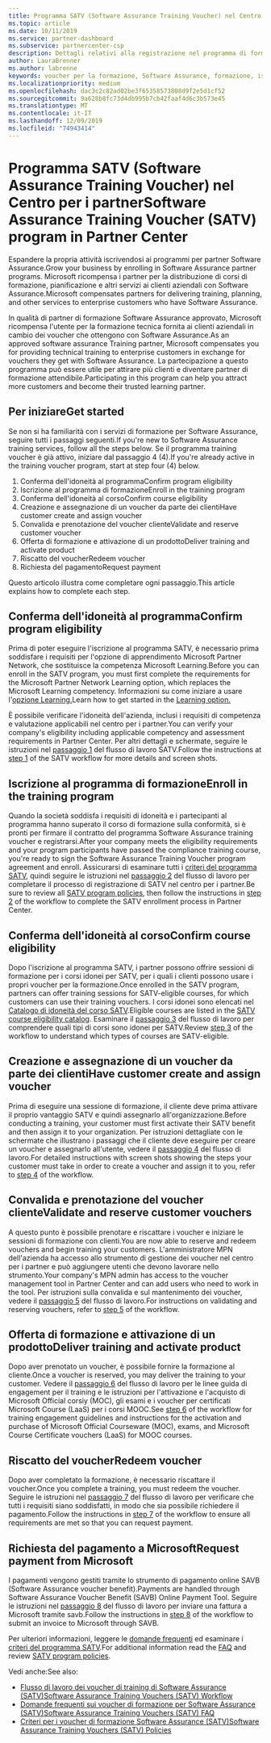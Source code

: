 ```yaml
---
title: Programma SATV (Software Assurance Training Voucher) nel Centro per i partner | Centro per i partner
ms.topic: article
ms.date: 10/11/2019
ms.service: partner-dashboard
ms.subservice: partnercenter-csp
description: Dettagli relativi alla registrazione nel programma di formazione Software Assurance, in modo da poter essere compensati per la distribuzione di corsi di formazione e pianificazione ai clienti aziendali.
author: LauraBrenner
ms.author: labrenne
keywords: voucher per la formazione, Software Assurance, formazione, iscriversi a SATV, SATV
ms.localizationpriority: medium
ms.openlocfilehash: dac3c2c82ad02be3f65358573808d9f2e5d1cf52
ms.sourcegitcommit: 9a628b8fc73d4db995b7cb42faaf4d6c3b573e45
ms.translationtype: MT
ms.contentlocale: it-IT
ms.lasthandoff: 12/09/2019
ms.locfileid: "74943414"
---
```

# <a name="software-assurance-training-voucher-satv-program-in-partner-center"></a><span data-ttu-id="bf32b-104">Programma SATV (Software Assurance Training Voucher) nel Centro per i partner</span><span class="sxs-lookup"><span data-stu-id="bf32b-104">Software Assurance Training Voucher (SATV) program in Partner Center</span></span>

<span data-ttu-id="bf32b-105">Espandere la propria attività iscrivendosi ai programmi per partner Software Assurance.</span><span class="sxs-lookup"><span data-stu-id="bf32b-105">Grow your business by enrolling in Software Assurance partner programs.</span></span> <span data-ttu-id="bf32b-106">Microsoft ricompensa i partner per la distribuzione di corsi di formazione, pianificazione e altri servizi ai clienti aziendali con Software Assurance.</span><span class="sxs-lookup"><span data-stu-id="bf32b-106">Microsoft compensates partners for delivering training, planning, and other services to enterprise customers who have Software Assurance.</span></span> 

<span data-ttu-id="bf32b-107">In qualità di partner di formazione Software Assurance approvato, Microsoft ricompensa l'utente per la formazione tecnica fornita ai clienti aziendali in cambio dei voucher che ottengono con Software Assurance.</span><span class="sxs-lookup"><span data-stu-id="bf32b-107">As an approved software assurance Training partner, Microsoft compensates you for providing technical training to enterprise customers in exchange for vouchers they get with Software Assurance.</span></span> <span data-ttu-id="bf32b-108">La partecipazione a questo programma può essere utile per attirare più clienti e diventare partner di formazione attendibile.</span><span class="sxs-lookup"><span data-stu-id="bf32b-108">Participating in this program can help you attract more customers and become their trusted learning partner.</span></span>

## <a name="get-started"></a><span data-ttu-id="bf32b-109">Per iniziare</span><span class="sxs-lookup"><span data-stu-id="bf32b-109">Get started</span></span>

<span data-ttu-id="bf32b-110">Se non si ha familiarità con i servizi di formazione per Software Assurance, seguire tutti i passaggi seguenti.</span><span class="sxs-lookup"><span data-stu-id="bf32b-110">If you're new to Software Assurance training services, follow all the steps below.</span></span> <span data-ttu-id="bf32b-111">Se il programma training voucher è già attivo, iniziare dal passaggio 4 (4).</span><span class="sxs-lookup"><span data-stu-id="bf32b-111">If you're already active in the training voucher program, start at step four (4) below.</span></span> 

1. <span data-ttu-id="bf32b-112">Conferma dell'idoneità al programma</span><span class="sxs-lookup"><span data-stu-id="bf32b-112">Confirm program eligibility</span></span>
2. <span data-ttu-id="bf32b-113">Iscrizione al programma di formazione</span><span class="sxs-lookup"><span data-stu-id="bf32b-113">Enroll in the training program</span></span>
3. <span data-ttu-id="bf32b-114">Conferma dell'idoneità al corso</span><span class="sxs-lookup"><span data-stu-id="bf32b-114">Confirm course eligibility</span></span>
4. <span data-ttu-id="bf32b-115">Creazione e assegnazione di un voucher da parte dei clienti</span><span class="sxs-lookup"><span data-stu-id="bf32b-115">Have customer create and assign voucher</span></span>
5. <span data-ttu-id="bf32b-116">Convalida e prenotazione del voucher cliente</span><span class="sxs-lookup"><span data-stu-id="bf32b-116">Validate and reserve customer voucher</span></span>
6. <span data-ttu-id="bf32b-117">Offerta di formazione e attivazione di un prodotto</span><span class="sxs-lookup"><span data-stu-id="bf32b-117">Deliver training and activate product</span></span>
7. <span data-ttu-id="bf32b-118">Riscatto del voucher</span><span class="sxs-lookup"><span data-stu-id="bf32b-118">Redeem voucher</span></span>
8. <span data-ttu-id="bf32b-119">Richiesta del pagamento</span><span class="sxs-lookup"><span data-stu-id="bf32b-119">Request payment</span></span>

<span data-ttu-id="bf32b-120">Questo articolo illustra come completare ogni passaggio.</span><span class="sxs-lookup"><span data-stu-id="bf32b-120">This article explains how to complete each step.</span></span>

## <a name="confirm-program-eligibility"></a><span data-ttu-id="bf32b-121">Conferma dell'idoneità al programma</span><span class="sxs-lookup"><span data-stu-id="bf32b-121">Confirm program eligibility</span></span>

<span data-ttu-id="bf32b-122">Prima di poter eseguire l'iscrizione al programma SATV, è necessario prima soddisfare i requisiti per l'opzione di apprendimento Microsoft Partner Network, che sostituisce la competenza Microsoft Learning.</span><span class="sxs-lookup"><span data-stu-id="bf32b-122">Before you can enroll in the SATV program, you must first complete the requirements for the Microsoft Partner Network Learning option, which replaces the Microsoft Learning competency.</span></span> <span data-ttu-id="bf32b-123">Informazioni su come iniziare a usare l'[opzione Learning.](https://partner.microsoft.com/membership/learning-partners)</span><span class="sxs-lookup"><span data-stu-id="bf32b-123">Learn how to get started in the [Learning option.](https://partner.microsoft.com/membership/learning-partners)</span></span>

<span data-ttu-id="bf32b-124">È possibile verificare l'idoneità dell'azienda, inclusi i requisiti di competenza e valutazione applicabili nel centro per i partner.</span><span class="sxs-lookup"><span data-stu-id="bf32b-124">You can verify your company's eligibility including applicable competency and assessment requirements in Partner Center.</span></span> <span data-ttu-id="bf32b-125">Per altri dettagli e schermate, seguire le istruzioni nel [passaggio 1](https://query.prod.cms.rt.microsoft.com/cms/api/am/binary/RE3krfK) del flusso di lavoro SATV.</span><span class="sxs-lookup"><span data-stu-id="bf32b-125">Follow the instructions at [step 1](https://query.prod.cms.rt.microsoft.com/cms/api/am/binary/RE3krfK) of the SATV workflow for more details and screen shots.</span></span>

## <a name="enroll-in-the-training-program"></a><span data-ttu-id="bf32b-126">Iscrizione al programma di formazione</span><span class="sxs-lookup"><span data-stu-id="bf32b-126">Enroll in the training program</span></span>

<span data-ttu-id="bf32b-127">Quando la società soddisfa i requisiti di idoneità e i partecipanti al programma hanno superato il corso di formazione sulla conformità, si è pronti per firmare il contratto del programma Software Assurance training voucher e registrarsi.</span><span class="sxs-lookup"><span data-stu-id="bf32b-127">After your company meets the eligibility requirements and your program participants have passed the compliance training course, you're ready to sign the Software Assurance Training Voucher program agreement and enroll.</span></span> <span data-ttu-id="bf32b-128">Assicurarsi di esaminare tutti i [criteri del programma SATV](https://query.prod.cms.rt.microsoft.com/cms/api/am/binary/RE3koEP), quindi seguire le istruzioni nel [passaggio 2](https://query.prod.cms.rt.microsoft.com/cms/api/am/binary/RE3krfK) del flusso di lavoro per completare il processo di registrazione di SATV nel centro per i partner.</span><span class="sxs-lookup"><span data-stu-id="bf32b-128">Be sure to review all [SATV program policies](https://query.prod.cms.rt.microsoft.com/cms/api/am/binary/RE3koEP), then follow the instructions in [step 2](https://query.prod.cms.rt.microsoft.com/cms/api/am/binary/RE3krfK) of the workflow to complete the SATV enrollment process in Partner Center.</span></span>   


## <a name="confirm-course-eligibility"></a><span data-ttu-id="bf32b-129">Conferma dell'idoneità al corso</span><span class="sxs-lookup"><span data-stu-id="bf32b-129">Confirm course eligibility</span></span>
<span data-ttu-id="bf32b-130">Dopo l'iscrizione al programma SATV, i partner possono offrire sessioni di formazione per i corsi idonei per SATV, per i quali i clienti possono usare i propri voucher per la formazione.</span><span class="sxs-lookup"><span data-stu-id="bf32b-130">Once enrolled in the SATV program, partners can offer training sessions for SATV-eligible courses, for which customers can use their training vouchers.</span></span> <span data-ttu-id="bf32b-131">I corsi idonei sono elencati nel [Catalogo di idoneità del corso SATV](https://savl-catalog.microsoft.com/).</span><span class="sxs-lookup"><span data-stu-id="bf32b-131">Eligible courses are listed in the [SATV course eligibility catalog](https://savl-catalog.microsoft.com/).</span></span> <span data-ttu-id="bf32b-132">Esaminare il [passaggio 3](https://query.prod.cms.rt.microsoft.com/cms/api/am/binary/RE3krfK) del flusso di lavoro per comprendere quali tipi di corsi sono idonei per SATV.</span><span class="sxs-lookup"><span data-stu-id="bf32b-132">Review [step 3](https://query.prod.cms.rt.microsoft.com/cms/api/am/binary/RE3krfK) of the workflow to understand which types of courses are SATV-eligible.</span></span>

## <a name="have-customer-create-and-assign-voucher"></a><span data-ttu-id="bf32b-133">Creazione e assegnazione di un voucher da parte dei clienti</span><span class="sxs-lookup"><span data-stu-id="bf32b-133">Have customer create and assign voucher</span></span>

<span data-ttu-id="bf32b-134">Prima di eseguire una sessione di formazione, il cliente deve prima attivare il proprio vantaggio SATV e quindi assegnarlo all'organizzazione.</span><span class="sxs-lookup"><span data-stu-id="bf32b-134">Before conducting a training, your customer must first activate their SATV benefit and then assign it to your organization.</span></span> <span data-ttu-id="bf32b-135">Per istruzioni dettagliate con le schermate che illustrano i passaggi che il cliente deve eseguire per creare un voucher e assegnarlo all'utente, vedere il [passaggio 4](https://query.prod.cms.rt.microsoft.com/cms/api/am/binary/RE3krfK) del flusso di lavoro.</span><span class="sxs-lookup"><span data-stu-id="bf32b-135">For detailed instructions with screen shots showing the steps your customer must take in order to create a voucher and assign it to you, refer to [step 4](https://query.prod.cms.rt.microsoft.com/cms/api/am/binary/RE3krfK) of the workflow.</span></span>

## <a name="validate-and-reserve-customer-vouchers"></a><span data-ttu-id="bf32b-136">Convalida e prenotazione del voucher cliente</span><span class="sxs-lookup"><span data-stu-id="bf32b-136">Validate and reserve customer vouchers</span></span>

<span data-ttu-id="bf32b-137">A questo punto è possibile prenotare e riscattare i voucher e iniziare le sessioni di formazione con clienti.</span><span class="sxs-lookup"><span data-stu-id="bf32b-137">You are now able to reserve and redeem vouchers and begin training your customers.</span></span> <span data-ttu-id="bf32b-138">L'amministratore MPN dell'azienda ha accesso allo strumento di gestione dei voucher nel centro per i partner e può aggiungere utenti che devono lavorare nello strumento.</span><span class="sxs-lookup"><span data-stu-id="bf32b-138">Your company's MPN admin has access to the voucher management tool in Partner Center and can add users who need to work in the tool.</span></span> <span data-ttu-id="bf32b-139">Per istruzioni sulla convalida e sul mantenimento dei voucher, vedere il [passaggio 5](https://query.prod.cms.rt.microsoft.com/cms/api/am/binary/RE3krfK) del flusso di lavoro.</span><span class="sxs-lookup"><span data-stu-id="bf32b-139">For instructions on validating and reserving vouchers, refer to [step 5](https://query.prod.cms.rt.microsoft.com/cms/api/am/binary/RE3krfK) of the workflow.</span></span>

## <a name="deliver-training-and-activate-product"></a><span data-ttu-id="bf32b-140">Offerta di formazione e attivazione di un prodotto</span><span class="sxs-lookup"><span data-stu-id="bf32b-140">Deliver training and activate product</span></span>

<span data-ttu-id="bf32b-141">Dopo aver prenotato un voucher, è possibile fornire la formazione al cliente.</span><span class="sxs-lookup"><span data-stu-id="bf32b-141">Once a voucher is reserved, you may deliver the training to your customer.</span></span> <span data-ttu-id="bf32b-142">Vedere il [passaggio 6](https://query.prod.cms.rt.microsoft.com/cms/api/am/binary/RE3krfK) del flusso di lavoro per le linee guida di engagement per il training e le istruzioni per l'attivazione e l'acquisto di Microsoft Official corsiy (MOC), gli esami e i voucher per certificati Microsoft Course (LaaS) per i corsi MOOC.</span><span class="sxs-lookup"><span data-stu-id="bf32b-142">See [step 6](https://query.prod.cms.rt.microsoft.com/cms/api/am/binary/RE3krfK) of the workflow for training engagement guidelines and instructions for the activation and purchase of Microsoft Official Courseware (MOC), exams, and Microsoft Course Certificate vouchers (LaaS) for MOOC courses.</span></span>

## <a name="redeem-voucher"></a><span data-ttu-id="bf32b-143">Riscatto del voucher</span><span class="sxs-lookup"><span data-stu-id="bf32b-143">Redeem voucher</span></span>

<span data-ttu-id="bf32b-144">Dopo aver completato la formazione, è necessario riscattare il voucher.</span><span class="sxs-lookup"><span data-stu-id="bf32b-144">Once you complete a training, you must redeem the voucher.</span></span> <span data-ttu-id="bf32b-145">Seguire le istruzioni nel [passaggio 7](https://query.prod.cms.rt.microsoft.com/cms/api/am/binary/RE3krfK) del flusso di lavoro per verificare che tutti i requisiti siano soddisfatti, in modo che sia possibile richiedere il pagamento.</span><span class="sxs-lookup"><span data-stu-id="bf32b-145">Follow the instructions in [step 7](https://query.prod.cms.rt.microsoft.com/cms/api/am/binary/RE3krfK) of the workflow to ensure all requirements are met so that you can request payment.</span></span> 


## <a name="request-payment-from-microsoft"></a><span data-ttu-id="bf32b-146">Richiesta del pagamento a Microsoft</span><span class="sxs-lookup"><span data-stu-id="bf32b-146">Request payment from Microsoft</span></span>

<span data-ttu-id="bf32b-147">I pagamenti vengono gestiti tramite lo strumento di pagamento online SAVB (Software Assurance voucher benefit).</span><span class="sxs-lookup"><span data-stu-id="bf32b-147">Payments are handled through Software Assurance Voucher Benefit (SAVB) Online Payment Tool.</span></span> <span data-ttu-id="bf32b-148">Seguire le istruzioni nel [passaggio 8](https://query.prod.cms.rt.microsoft.com/cms/api/am/binary/RE3krfK) del flusso di lavoro per inviare una fattura a Microsoft tramite savb.</span><span class="sxs-lookup"><span data-stu-id="bf32b-148">Follow the instructions in [step 8](https://query.prod.cms.rt.microsoft.com/cms/api/am/binary/RE3krfK) of the workflow to submit an invoice to Microsoft through SAVB.</span></span> 

<span data-ttu-id="bf32b-149">Per ulteriori informazioni, leggere le [domande frequenti](https://query.prod.cms.rt.microsoft.com/cms/api/am/binary/RE3kz5o) ed esaminare i [criteri del programma SATV](https://query.prod.cms.rt.microsoft.com/cms/api/am/binary/RE3koEP).</span><span class="sxs-lookup"><span data-stu-id="bf32b-149">For additional information read the [FAQ](https://query.prod.cms.rt.microsoft.com/cms/api/am/binary/RE3kz5o) and review [SATV program policies](https://query.prod.cms.rt.microsoft.com/cms/api/am/binary/RE3koEP).</span></span>

<span data-ttu-id="bf32b-150">Vedi anche:</span><span class="sxs-lookup"><span data-stu-id="bf32b-150">See also:</span></span>

- [<span data-ttu-id="bf32b-151">Flusso di lavoro dei voucher di training di Software Assurance (SATV)</span><span class="sxs-lookup"><span data-stu-id="bf32b-151">Software Assurance Training Vouchers (SATV) Workflow</span></span>](https://query.prod.cms.rt.microsoft.com/cms/api/am/binary/RE3krfK)
- [<span data-ttu-id="bf32b-152">Domande frequenti sui voucher di formazione per Software Assurance (SATV)</span><span class="sxs-lookup"><span data-stu-id="bf32b-152">Software Assurance Training Vouchers (SATV) FAQ</span></span>](https://query.prod.cms.rt.microsoft.com/cms/api/am/binary/RE3kz5o)
- [<span data-ttu-id="bf32b-153">Criteri per i voucher di formazione Software Assurance (SATV)</span><span class="sxs-lookup"><span data-stu-id="bf32b-153">Software Assurance Training Vouchers (SATV) Policies</span></span>](https://query.prod.cms.rt.microsoft.com/cms/api/am/binary/RE3koEP)
